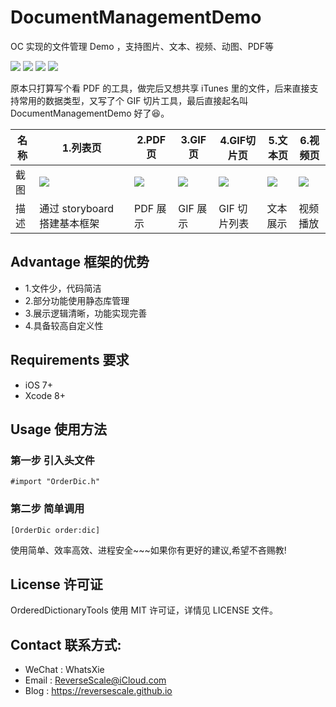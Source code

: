 # DocumentManagementDemo
OC 实现的文件管理 Demo ，支持图片、文本、视频、动图、PDF等

![](https://img.shields.io/badge/platform-iOS-red.svg) 
![](https://img.shields.io/badge/language-Objective--C-orange.svg) 
![](https://img.shields.io/badge/download-3.8MB-brightgreen.svg)
![](https://img.shields.io/badge/license-MIT%20License-brightgreen.svg) 

原本只打算写个看 PDF 的工具，做完后又想共享 iTunes 里的文件，后来直接支持常用的数据类型，又写了个 GIF 切片工具，最后直接起名叫 DocumentManagementDemo 好了😆。

| 名称 |1.列表页 |2.PDF页 |3.GIF页 |4.GIF切片页 |5.文本页 |6.视频页 |
| ------------- | ------------- | ------------- | ------------- | ------------- | ------------- | ------------- |
| 截图 | ![](http://og1yl0w9z.bkt.clouddn.com/17-8-14/78455603.jpg) | ![](http://og1yl0w9z.bkt.clouddn.com/17-8-14/47552819.jpg) | ![](http://og1yl0w9z.bkt.clouddn.com/17-8-14/51828578.jpg) | ![](http://og1yl0w9z.bkt.clouddn.com/17-8-14/71948741.jpg) | ![](http://og1yl0w9z.bkt.clouddn.com/17-8-14/37268874.jpg) | ![](http://og1yl0w9z.bkt.clouddn.com/17-8-14/10129518.jpg) |
| 描述 | 通过 storyboard 搭建基本框架 | PDF 展示 | GIF 展示 | GIF 切片列表 | 文本展示 | 视频播放 |


## Advantage 框架的优势
* 1.文件少，代码简洁
* 2.部分功能使用静态库管理
* 3.展示逻辑清晰，功能实现完善
* 4.具备较高自定义性

## Requirements 要求
* iOS 7+
* Xcode 8+


## Usage 使用方法
### 第一步 引入头文件
```
#import "OrderDic.h"
```
### 第二步 简单调用
```
[OrderDic order:dic]
```

使用简单、效率高效、进程安全~~~如果你有更好的建议,希望不吝赐教!


## License 许可证
OrderedDictionaryTools 使用 MIT 许可证，详情见 LICENSE 文件。


## Contact 联系方式:
* WeChat : WhatsXie
* Email : ReverseScale@iCloud.com
* Blog : https://reversescale.github.io
